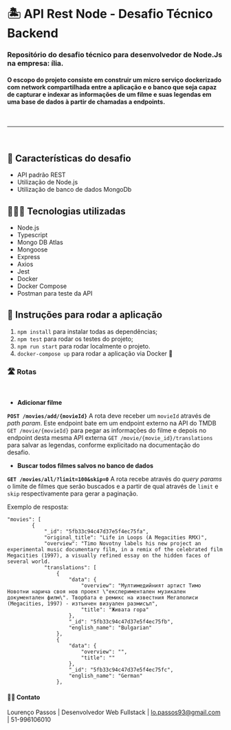 # 🏝️ API Rest Node - Desafio Técnico Backend

### Repositório do desafio técnico para desenvolvedor de Node.Js na empresa: ília. 

#### O escopo do projeto consiste em construir um micro serviço dockerizado com network compartilhada entre a aplicação e o banco que seja capaz de capturar e indexar as informações de um filme e suas legendas em uma base de dados à partir de chamadas a endpoints.

<br>

----

<br>

## 🚀 Características do desafio
- API padrão REST
- Utilização de Node.js
- Utilização de banco de dados MongoDb

## 👨🏽‍💻 Tecnologias utilizadas
- Node.js
- Typescript
- Mongo DB Atlas
- Mongoose
- Express
- Axios
- Jest
- Docker
- Docker Compose
- Postman para teste da API

## 🚙 Instruções para rodar a aplicação

1. `npm install` para instalar todas as dependências;
3. `npm test` para rodar os testes do projeto;
3. `npm run start` para rodar localmente o projeto.
4. `docker-compose up` para rodar a aplicação via Docker 🐋

### 🛣️ Rotas 

<br>

- **Adicionar filme** 

**`POST /movies/add/{movieId}`** A rota deve receber um `movieId` através de _path param_. Este endpoint bate em um endpoint externo na API do TMDB `GET /movie/{movieId}` para pegar as informações do filme e depois no endpoint desta mesma API externa `GET /movie/{movie_id}/translations` para salvar as legendas, conforme explicitado na documentação do desafio.


- **Buscar todos filmes salvos no banco de dados**

**`GET /movies/all/?limit=100&skip=0`** A rota recebe através do _query params_ o limite de filmes que serão buscados e a partir de qual através de `limit` e `skip` respectivamente para gerar a paginação. 


Exemplo de resposta: 

```
"movies": [
        {
            "_id": "5fb33c94c47d37e5f4ec75fa",
            "original_title": "Life in Loops (A Megacities RMX)",
            "overview": "Timo Novotny labels his new project an experimental music documentary film, in a remix of the celebrated film Megacities (1997), a visually refined essay on the hidden faces of several world.
            "translations": [
                {
                    "data": {
                        "overview": "Мултимедийният артист Тимо Новотни нарича своя нов проект \"експериментален музикален документален филм\". Творбата е ремикс на известния Мегаполиси (Megacities, 1997) - изтънчен визуален размисъл",
                        "title": "Живата гора"
                    },
                    "_id": "5fb33c94c47d37e5f4ec75fb",
                    "english_name": "Bulgarian"
                },
                {
                    "data": {
                        "overview": "",
                        "title": ""
                    },
                    "_id": "5fb33c94c47d37e5f4ec75fc",
                    "english_name": "German"
                },
```

#### 👋🏽 Contato

Lourenço Passos | Desenvolvedor Web Fullstack | lo.passos93@gmail.com | 51-996106010





